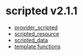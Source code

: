 # scripted v2.1.1
- [provider_scripted](provider_scripted.md)
- [scripted_resource](scripted_resource.md)
- [scripted_data](scripted_data.md)
- [template functions](template_functions.md)
